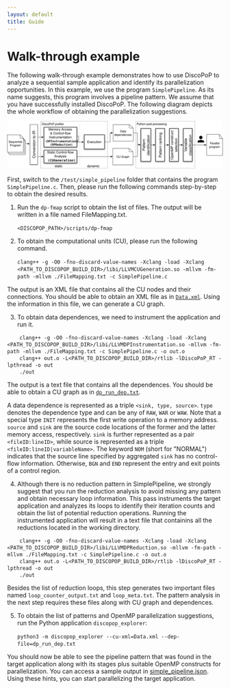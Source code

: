 ```yaml
---
layout: default
title: Guide
---
```


# Walk-through example
The following walk-through example demonstrates how to use DiscoPoP to analyze a sequential sample application and identify its parallelization opportunities. In this example, we use the program `SimplePipeline`. As its name suggests, this program involves a pipeline pattern. We assume that you have successfully installed DiscoPoP. The following diagram depicts the whole workflow of obtaining the parallelization suggestions.

![DiscoPoP workflow diagram](img/DPWorkflow.svg)

First, switch to the `/test/simple_pipeline` folder that contains the program `SimplePipeline.c`. Then, please run the following commands step-by-step to obtain the desired results.

1) Run the `dp-fmap` script to obtain the list of files. The output will be written in a file named FileMapping.txt.

    `<DISCOPOP_PATH>/scripts/dp-fmap`

2) To obtain the computational units (CU), please run the following command.

    `clang++ -g -O0 -fno-discard-value-names -Xclang -load -Xclang <PATH_TO_DISCOPOP_BUILD_DIR>/libi/LLVMCUGeneration.so -mllvm -fm-path -mllvm ./FileMapping.txt -c SimplePipeline.c`

The output is an XML file that contains all the CU nodes and their connections. You should be able to obtain an XML file as in [`Data.xml`](/test/simple_pipeline/data/Data.xml). Using the information in this file, we can generate a CU graph.

3) To obtain data dependences, we need to instrument the application and run it. 
```
    clang++ -g -O0 -fno-discard-value-names -Xclang -load -Xclang <PATH_TO_DISCOPOP_BUILD_DIR>/libi/LLVMDPInstrumentation.so -mllvm -fm-path -mllvm ./FileMapping.txt -c SimplePipeline.c -o out.o
    clang++ out.o -L<PATH_TO_DISCOPOP_BUILD_DIR>/rtlib -lDiscoPoP_RT -lpthread -o out
    ./out
```
The output is a text file that contains all the dependences. You should be able to obtain a CU graph as in [`dp_run_dep.txt`](/test/simple_pipeline/data/dp_run_dep.txt).

A data dependence is represented as a triple `<sink, type, source>`. `type` denotes the dependence type and can be any of `RAW`, `WAR` or `WAW`. Note that a special type `INIT` represents the first write operation to a memory address. `source` and `sink` are the source code locations of the former and the latter memory access, respectively. `sink` is further represented as a pair `<fileID:lineID>`, while source is represented as a triple `<fileID:lineID|variableName>`. The keyword `NOM` (short for "NORMAL") indicates that the source line specified by aggregated `sink` has no control-flow information. Otherwise, `BGN` and `END` represent the entry and exit points of a control region.

4) Although there is no reduction pattern in SimplePipeline, we strongly suggest that you run the reduction analysis to avoid missing any pattern and obtain necessary loop information. This pass instruments the target application and analyzes its loops to identify their iteration counts and obtain the list of potential reduction operations. Running the instrumented application will result in a text file that containins all the reductions located in the working directory.
```
    clang++ -g -O0 -fno-discard-value-names -Xclang -load -Xclang <PATH_TO_DISCOPOP_BUILD_DIR>/libi/LLVMDPReduction.so -mllvm -fm-path -mllvm ./FileMapping.txt -c SimplePipeline.c -o out.o
    clang++ out.o -L<PATH_TO_DISCOPOP_BUILD_DIR>/rtlib -lDiscoPoP_RT -lpthread -o out
    ./out
```
Besides the list of reduction loops, this step generates two important files named `loop_counter_output.txt` and `loop_meta.txt`. The pattern analysis in the next step requires these files along with CU graph and dependences.

5) To obtain the list of patterns and OpenMP parallelization suggestions, run the Python application `discopop_explorer`:

    `python3 -m discopop_explorer --cu-xml=Data.xml --dep-file=dp_run_dep.txt`

You should now be able to see the pipeline pattern that was found in the target application along with its stages plus suitable OpenMP constructs for parallelization. You can access a sample output in [simple_pipeline.json](/test/simple_pipeline.json). Using these hints, you can start parallelizing the target application.
